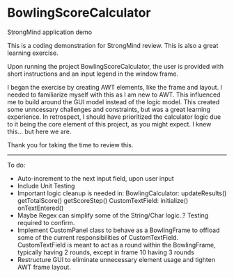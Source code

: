 # BowlingScoreCalculator
StrongMind application demo

This is a coding demonstration for StrongMind review.  This is also a great learning exercise.

Upon running the project BowlingScoreCalculator, the user is provided with short instructions and an input legend in the window frame.

I began the exercise by creating AWT elements, like the frame and layout.  I needed to familiarize myself with this as I am new to AWT.  This influenced me to build around the GUI model instead of the logic model.  This created some unncessary challenges and constraints, but was a great learning experience.  In retrospect, I should have prioritized the calculator logic due to it being the core element of this project, as you might expect.  I knew this... but here we are.

Thank you for taking the time to review this.


---
To do:
  - Auto-increment to the next input field, upon user input
  - Include Unit Testing
  - Important logic cleanup is needed in:
      BowlingCalculator:
        updateResults()
        getTotalScore()
        getScoreStep()
      CustomTextField:
        initialize()
        onTextEntered()
  - Maybe Regex can simplify some of the String/Char logic..?  Testing required to confirm.
  - Implement CustomPanel class to behave as a BowlingFrame to offload some of the current responsibilities of CustomTextField.  CustomTextField is meant to act as a round within the BowlingFrame, typically having 2 rounds, except in frame 10 having 3 rounds
  - Restructure GUI to eliminate unnecessary element usage and tighten AWT frame layout.
